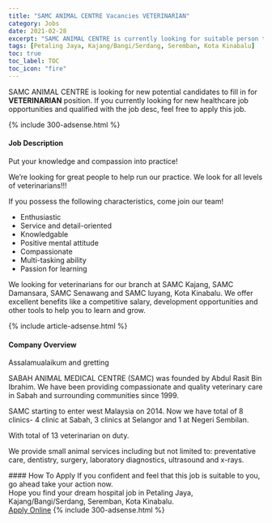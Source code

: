 ```yaml
---
title: "SAMC ANIMAL CENTRE Vacancies VETERINARIAN" 
category: Jobs 
date: 2021-02-28 
excerpt: "SAMC ANIMAL CENTRE is currently looking for suitable person to fill in the VETERINARIAN which positioned at Petaling Jaya, Kajang/Bangi/Serdang, Seremban, Kota Kinabalu" 
tags: [Petaling Jaya, Kajang/Bangi/Serdang, Seremban, Kota Kinabalu] 
toc: true 
toc_label: TOC 
toc_icon: "fire" 
--- 
```


<p>SAMC ANIMAL CENTRE is looking for new potential candidates to fill in for <b>VETERINARIAN</b> position. If you currently looking for new healthcare job opportunities and qualified with the job desc, feel free to apply this job.
</p>{% include 300-adsense.html %} 
<div><div><h4>Job Description</h4></div><div><div><span><div><p>Put your knowledge and compassion into practice!</p><p>We&#8217;re looking for great people to help run our practice. We look for all levels of veterinarians!!!</p><p>If you possess the following characteristics, come join our team!</p><ul><li>Enthusiastic&#160;</li><li>Service and detail-oriented&#160;</li><li>Knowledgable&#160;</li><li>Positive mental attitude&#160;</li><li>Compassionate&#160;</li><li>Multi-tasking ability</li><li>Passion for learning</li></ul><p>We looking for veterinarians for our branch at SAMC Kajang, SAMC Damansara, SAMC Senawang and SAMC luyang, Kota Kinabalu. We offer excellent benefits like a competitive salary, development opportunities and other tools to help you to learn and grow.</p></div></span></div></div></div> 
{% include article-adsense.html %} 
<div><div><h4>Company Overview</h4></div><div><div><span><div><p>Assalamualaikum and gretting</p><p>SABAH ANIMAL MEDICAL CENTRE (SAMC) was founded&#160;by Abdul Rasit Bin Ibrahim. We have been providing compassionate and quality veterinary care in Sabah and surrounding communities since 1999.</p><p>SAMC starting to enter west Malaysia on 2014. Now we have total of 8 clinics- 4 clinic at Sabah, 3 clinics at Selangor and 1 at Negeri Sembilan.</p><p>With total of 13 veterinarian on duty.</p><p>We provide small animal services including but not limited to: preventative care, dentistry, surgery, laboratory diagnostics, ultrasound and x-rays.</p></div></span></div></div></div> 
#### How To Apply 
If you confident and feel that this job is suitable to you, go ahead take your action now. <br/> 
Hope you find your dream hospital job in Petaling Jaya, Kajang/Bangi/Serdang, Seremban, Kota Kinabalu. <br/> 
<a href="https://www.jobstreet.com.my/en/job/veterinarian-4493007?jobId=jobstreet-my-job-4493007" class="btn btn--warning" target="_blank" rel="nofollow noopenner">Apply Online</a> 
{% include 300-adsense.html %} 